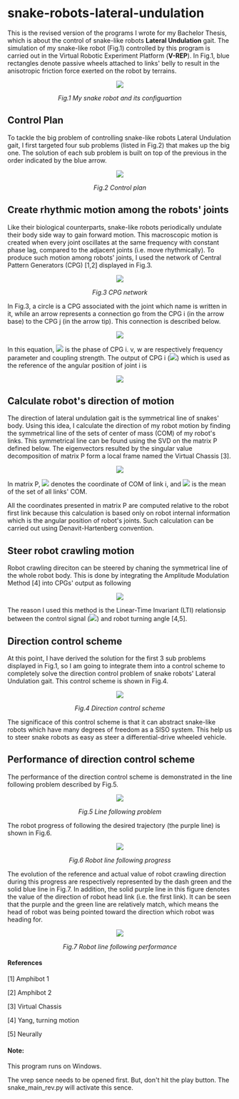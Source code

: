 # snake-robots-lateral-undulation
This is the revised version of the programs I wrote for my Bachelor Thesis, which is about the control of snake-like robots **Lateral Undulation** gait. The simulation of my snake-like robot (Fig.1) controlled by this program is carried out in the Virtual Robotic Experiment Platform (**V-REP**). In Fig.1, blue rectangles denote passive wheels attached to links' belly to result in the anisotropic friction force exerted on the robot by terrains. 
<p align="center"> 
  <img src="https://i.imgur.com/zfdpEDk.png?1">
</p>
<p align="center">
  <em> Fig.1 My snake robot and its configuartion </em>
</p>

## Control Plan
To tackle the big problem of controlling snake-like robots Lateral Undulation gait, I first targeted four sub problems (listed in Fig.2) that makes up the big one. The solution of each sub problem is built on top of the previous in the order indicated by the blue arrow.
<p align="center"> 
  <img src="https://i.imgur.com/lMHTkZ0.png?1">
</p>
<p align="center">
  <em> Fig.2 Control plan </em>
</p>

## Create rhythmic motion among the robots' joints
Like their biological counterparts, snake-like robots periodically undulate their body side way to gain forward motion. This macroscopic motion is created when every joint oscillates at the same frequency with constant phase lag, compared to the adjacent joints (i.e. move rhythmically). To produce such motion among robots' joints, I used the network of Central Pattern Generators (CPG) [1,2] displayed in Fig.3.
<p align="center"> 
  <img src="https://i.imgur.com/RAeiYH6.png?3">
</p>
<p align="center">
  <em> Fig.3 CPG network </em>
</p>
In Fig.3, a circle is a CPG associated with the joint which name is written in it, while an arrow represents a connection go from the CPG i (in the arrow base) to the CPG j (in the arrow tip). This connection is described below.
<p align="center"> 
  <img src="https://latex.codecogs.com/gif.latex?\dot{\theta_{j}}&space;=&space;2\pi&space;v&space;&plus;&space;w&space;\sin(\theta_i&space;-&space;\theta_j&space;-\xi)">
</p>
<p>In this equation, <img src="https://latex.codecogs.com/gif.latex?\theta_i"> is the phase of CPG i. v, w are respectively frequency parameter and coupling strength. The output of CPG i (<img src="https://latex.codecogs.com/gif.latex?\phi_i">) which is used as the reference of the angular position of joint i is</p>
<p align="center">
  <img src="https://latex.codecogs.com/gif.latex?\phi_i&space;=&space;A&space;\sin(\theta_i)">
</p>

## Calculate robot's direction of motion
The direction of lateral undulation gait is the symmetrical line of snakes' body. Using this idea, I calculate the direction of my robot motion by finding the symmetrical line of the sets of center of mass (COM) of my robot's links. This symmetrical line can be found using the SVD on the matrix P defined below. The eigenvectors resulted by the singular value decomposition of matrix P form a local frame named the Virtual Chassis [3].
<p align="center"> 
  <img src="https://latex.codecogs.com/gif.latex?P&space;=&space;\begin{bmatrix}&space;x_1&space;-&space;\overline{x}&space;&&space;y_1&space;-&space;\overline{y}&space;\\&space;x_2&space;-&space;\overline{x}&space;&&space;y_2&space;-&space;\overline{y}&space;\\&space;\vdots&space;&&space;\vdots&space;\\&space;x_{N&plus;1}&space;-&space;\overline{x}&space;&&space;y_{N&plus;1}&space;-&space;\overline{y}&space;\\&space;\end{bmatrix}">
</p>
<p>
  In matrix P, <img src="https://latex.codecogs.com/gif.latex?(x_i,&space;y_i)"> denotes the coordinate of COM of link i, and <img src="https://latex.codecogs.com/gif.latex?(\overline{x},&space;\overline{y})"> is the mean of the set of all links' COM.</p>
All the coordinates presented in matrix P are computed relative to the robot first link because this calculation is based only on robot internal information which is the angular position of robot's joints. Such calculation can be carried out using Denavit-Hartenberg convention. 

## Steer robot crawling motion
Robot crawling direciton can be steered by chaning the symmetrical line of the whole robot body. This is done by integrating the Amplitude Modulation Method [4] into CPGs' output as following
<p align="center">
  <img src="https://latex.codecogs.com/gif.latex?\phi_i&space;=&space;A&space;\[1&space;&plus;&space;\Delta&space;Asign(\sin(\theta_i))]\sin(\theta_i)">
</p>
<p>The reason I used this method is the Linear-Time Invariant (LTI) relationsip between the control signal (<img src="https://latex.codecogs.com/gif.latex?\Delta&space;A">) and robot turning angle [4,5]. </p>

## Direction control scheme
At this point, I have derived the solution for the first 3 sub problems displayed in Fig.1, so I am going to integrate them into a control scheme to completely solve the direction control problem of snake robots' Lateral Undulation gait. This control scheme is shown in Fig.4.
<p align="center"> 
  <img src="https://i.imgur.com/9vSG9R5.png?1">
</p>
<p align="center">
  <em> Fig.4 Direction control scheme </em>
</p>
The significace of this control scheme is that it can abstract snake-like robots which have many degrees of freedom as a SISO system. This help us to steer snake robots as easy as steer a differential-drive wheeled vehicle. 

## Performance of direction control scheme
The performance of the direction control scheme is demonstrated in the line following problem described by Fig.5.
<p align="center">
  <img src="https://i.imgur.com/qdFp6SP.png?3">
</p>
<p align="center">
  <em> Fig.5 Line following problem </em>
</p>
The robot progress of following the desired trajectory (the purple line) is shown in Fig.6.
<p align="center">
  <img src="https://i.imgur.com/swegPkW.png?1">
</p>
<p align="center">
  <em> Fig.6 Robot line following progress </em>
</p>
The evolution of the reference and actual value of robot crawling direction during this progress are respectively represented by the dash green and the solid blue line in Fig.7. In addition, the solid purple line in this figure denotes the value of the direction of robot head link (i.e. the first link). It can be seen that the purple and the green line are relatively match, which means the head of robot was being pointed toward the direction which robot was heading for. 
<p align="center">
  <img src="https://i.imgur.com/K6bMCzY.png?1">
</p>
<p align="center">
  <em> Fig.7 Robot line following performance </em>
</p>
  

#### References
[1] Amphibot 1

[2] Amphibot 2

[3] Virtual Chassis

[4] Yang, turning motion

[5] Neurally

#### Note:

This program runs on Windows.

The vrep sence needs to be opened first. But, don't hit the play button. The snake_main_rev.py will activate this sence.
